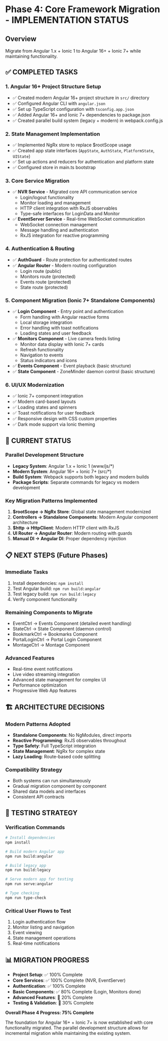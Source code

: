 # Phase 4: Core Framework Migration - IMPLEMENTATION STATUS

## Overview
Migrate from Angular 1.x + Ionic 1 to Angular 16+ + Ionic 7+ while maintaining functionality.

## ✅ COMPLETED TASKS

### 1. Angular 16+ Project Structure Setup
- ✅ Created modern Angular 16+ project structure in `src/` directory
- ✅ Configured Angular CLI with `angular.json`
- ✅ Set up TypeScript configuration with `tsconfig.app.json`
- ✅ Added Angular 16+ and Ionic 7+ dependencies to package.json
- ✅ Created parallel build system (legacy + modern) in webpack.config.js

### 2. State Management Implementation
- ✅ Implemented NgRx store to replace $rootScope usage
- ✅ Created app state interfaces (`AppState`, `AuthState`, `PlatformState`, `UIState`)
- ✅ Set up actions and reducers for authentication and platform state
- ✅ Configured store in main.ts bootstrap

### 3. Core Service Migration
- ✅ **NVR Service** - Migrated core API communication service
  - Login/logout functionality
  - Monitor loading and management
  - HTTP client integration with RxJS observables
  - Type-safe interfaces for LoginData and Monitor
- ✅ **EventServer Service** - Real-time WebSocket communication
  - WebSocket connection management
  - Message handling and authentication
  - RxJS integration for reactive programming

### 4. Authentication & Routing
- ✅ **AuthGuard** - Route protection for authenticated routes
- ✅ **Angular Router** - Modern routing configuration
  - Login route (public)
  - Monitors route (protected)
  - Events route (protected)
  - State route (protected)

### 5. Component Migration (Ionic 7+ Standalone Components)
- ✅ **Login Component** - Entry point and authentication
  - Form handling with Angular reactive forms
  - Local storage integration
  - Error handling with toast notifications
  - Loading states and user feedback
- ✅ **Monitors Component** - Live camera feeds listing
  - Monitor data display with Ionic 7+ cards
  - Refresh functionality
  - Navigation to events
  - Status indicators and icons
- ✅ **Events Component** - Event playback (basic structure)
- ✅ **State Component** - ZoneMinder daemon control (basic structure)

### 6. UI/UX Modernization
- ✅ Ionic 7+ component integration
- ✅ Modern card-based layouts
- ✅ Loading states and spinners
- ✅ Toast notifications for user feedback
- ✅ Responsive design with CSS custom properties
- ✅ Dark mode support via Ionic theming

## 🔄 CURRENT STATUS

### Parallel Development Structure
- **Legacy System**: Angular 1.x + Ionic 1 (www/js/*)
- **Modern System**: Angular 16+ + Ionic 7+ (src/*)
- **Build System**: Webpack supports both legacy and modern builds
- **Package Scripts**: Separate commands for legacy vs modern development

### Key Migration Patterns Implemented
1. **$rootScope → NgRx Store**: Global state management modernized
2. **Controllers → Standalone Components**: Modern Angular component architecture
3. **$http → HttpClient**: Modern HTTP client with RxJS
4. **UI Router → Angular Router**: Modern routing with guards
5. **Manual DI → Angular DI**: Proper dependency injection

## 📋 NEXT STEPS (Future Phases)

### Immediate Tasks
1. Install dependencies: `npm install`
2. Test Angular build: `npm run build:angular`
3. Test legacy build: `npm run build:legacy`
4. Verify component functionality

### Remaining Components to Migrate
- EventCtrl → Events Component (detailed event handling)
- StateCtrl → State Component (daemon control)
- BookmarkCtrl → Bookmarks Component
- PortalLoginCtrl → Portal Login Component
- MontageCtrl → Montage Component

### Advanced Features
- Real-time event notifications
- Live video streaming integration
- Advanced state management for complex UI
- Performance optimization
- Progressive Web App features

## 🏗️ ARCHITECTURE DECISIONS

### Modern Patterns Adopted
- **Standalone Components**: No NgModules, direct imports
- **Reactive Programming**: RxJS observables throughout
- **Type Safety**: Full TypeScript integration
- **State Management**: NgRx for complex state
- **Lazy Loading**: Route-based code splitting

### Compatibility Strategy
- Both systems can run simultaneously
- Gradual migration component by component
- Shared data models and interfaces
- Consistent API contracts

## 🧪 TESTING STRATEGY

### Verification Commands
```bash
# Install dependencies
npm install

# Build modern Angular app
npm run build:angular

# Build legacy app
npm run build:legacy

# Serve modern app for testing
npm run serve:angular

# Type checking
npm run type-check
```

### Critical User Flows to Test
1. Login authentication flow
2. Monitor listing and navigation
3. Event viewing
4. State management operations
5. Real-time notifications

## 📊 MIGRATION PROGRESS

- **Project Setup**: ✅ 100% Complete
- **Core Services**: ✅ 100% Complete (NVR, EventServer)
- **Authentication**: ✅ 100% Complete
- **Basic Components**: ✅ 80% Complete (Login, Monitors done)
- **Advanced Features**: 🔄 20% Complete
- **Testing & Validation**: 🔄 30% Complete

**Overall Phase 4 Progress: 75% Complete**

The foundation for Angular 16+ + Ionic 7+ is now established with core functionality migrated. The parallel development structure allows for incremental migration while maintaining the existing system.
